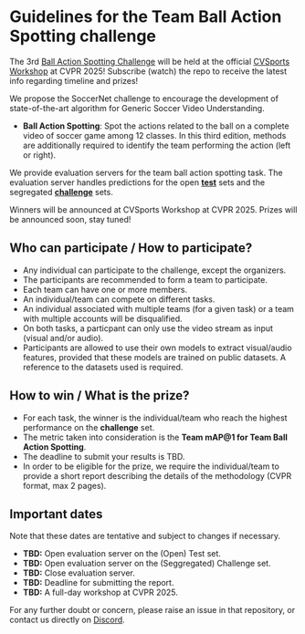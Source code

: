 # Guidelines for the Team Ball Action Spotting challenge

The 3rd [Ball Action Spotting Challenge]() will be held at the 
official [CVSports Workshop](https://vap.aau.dk/cvsports/) at CVPR 2025! 
Subscribe (watch) the repo to receive the latest info regarding timeline and prizes!

We propose the SoccerNet challenge to encourage the development of state-of-the-art algorithm for Generic Soccer Video Understanding.
 - **Ball Action Spotting**: Spot the actions related to the ball on a complete video of soccer game among 12 classes. In this third edition, methods are additionally required to identify the team performing the action (left or right).

We provide evaluation servers for the team ball action spotting task. The evaluation server handles predictions for the open [**test**](https://www.codabench.org/competitions/4233/?secret_key=3943fc23-a8de-4e4f-a073-a1f25ac75b2c) sets and the segregated [**challenge**](https://www.codabench.org/competitions/4234/?secret_key=9569c83f-f910-4f28-bac6-f811a250befd) sets.

Winners will be announced at CVSports Workshop at CVPR 2025. 
Prizes will be announced soon, stay tuned!


## Who can participate / How to participate?

 - Any individual can participate to the challenge, except the organizers.
 - The participants are recommended to form a team to participate.
 - Each team can have one or more members. 
 - An individual/team can compete on different tasks.
 - An individual associated with multiple teams (for a given task) or a team with multiple accounts will be disqualified.
 - On both tasks, a particpant can only use the video stream as input (visual and/or audio).
 - Participants are allowed to use their own models to extract visual/audio features, provided that these models are trained on public datasets. A reference to the datasets used is required.

## How to win / What is the prize?

 - For each task, the winner is the individual/team who reach the highest performance on the **challenge** set.
 - The metric taken into consideration is the **Team mAP@1 for Team Ball Action Spotting**.
 - The deadline to submit your results is TBD.
 - In order to be eligible for the prize, we require the individual/team to provide a short report describing the details of the methodology (CVPR format, max 2 pages).

## Important dates

Note that these dates are tentative and subject to changes if necessary.

 - **TBD:** Open evaluation server on the (Open) Test set.
 - **TBD:** Open evaluation server on the (Seggregated) Challenge set.
 - **TBD:** Close evaluation server.
 - **TBD:** Deadline for submitting the report.
 - **TBD:** A full-day workshop at CVPR 2025.

For any further doubt or concern, please raise an issue in that repository, or contact us directly on [Discord](https://discord.gg/SM8uHj9mkP).